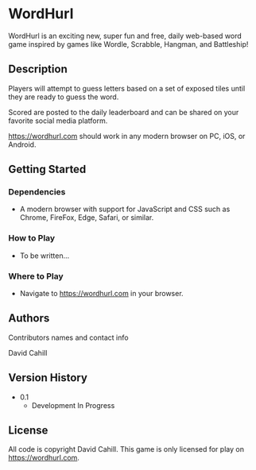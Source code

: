 # WordHurl

WordHurl is an exciting new, super fun and free, daily web-based word game inspired by games like Wordle, Scrabble, Hangman, and Battleship!

## Description

Players will attempt to guess letters based on a set of exposed tiles until they are ready to guess the word.

Scored are posted to the daily leaderboard and can be shared on your favorite social media platform.

https://wordhurl.com should work in any modern browser on PC, iOS, or Android.

## Getting Started

### Dependencies

- A modern browser with support for JavaScript and CSS such as Chrome, FireFox, Edge, Safari, or similar.

### How to Play

- To be written...

### Where to Play

- Navigate to https://wordhurl.com in your browser.

## Authors

Contributors names and contact info

David Cahill

## Version History

- 0.1
  - Development In Progress

## License

All code is copyright David Cahill.
This game is only licensed for play on https://wordhurl.com.
